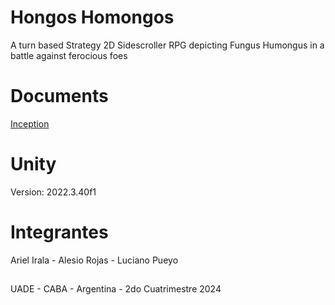 # Hongos Homongos
A turn based Strategy 2D Sidescroller RPG depicting Fungus Humongus in a battle against ferocious foes

# Documents
[Inception](https://docs.google.com/document/d/1jLUkgJvSkbkur7p7p5jz-E9NPuAuI6mUicQA1sbhgqw/edit?usp=sharing)

# Unity
Version: 2022.3.40f1

# Integrantes
Ariel Irala - Alesio Rojas - Luciano Pueyo

##
UADE - CABA - Argentina - 2do Cuatrimestre 2024
